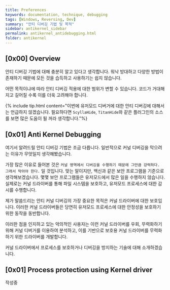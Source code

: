 ```yaml
---
title: Preferences
keywords: documentation, technique, debugging
tags: [Windows, Reversing, Dev]
summary: "안티 디버깅 기법 및 목적"
sidebar: antikernel_sidebar
permalink: antikernel_antidebugging.html
folder: antikernel
---
```


## [0x00] Overview

안티 디버깅 기법에 대해 충분히 알고 있다고 생각합니다. 워낙 방대하고 다양한 방법이 존재하기 때문에 모든 것을 습득하고 사용하기는 쉽지 않습니다.

어떤 목적이냐에 따라 안티 디버깅 적용에 대한 범위가 변할 수 있습니다. 코드가 거대해지고 길어질 수록 이를 더욱 고려해야 합니다.

{% include tip.html content="이번에 유저모드 디버거에 대한 안티 디버깅에 대해서는 언급하지 않겠습니다. 필요하다면 `ScyllaHide`, `TitanHide`와 같은 플러그인의 소스를 보면 많은 도움이 될 꺼라 생각합니다."%}



## [0x01] Anti Kernel Debugging

여기서 알려드릴 안티 디버깅 기법은 조금 다릅니다. 일반적으로 커널 디버깅을 막으려는 이유가 무엇일지 생각해봤습니다.

가장 많은 이유로 들어본 것은 `커널 영역에서 디버깅을 수행하기 때문에 그만큼 강력하다. 그래서 막아야 한다.` 일 것입니다.
맞는 말이지만, 백신과 같은 보안 프로그램을 기준으로 생각해보겠습니다. 몇몇 보안 프로그램들은 유저모드에서 많은 일을 수행하지 않습니다. 실제로는 커널 드라이버를 통해 파일 시스템을 보호하고, 유저모드 프로세스에 대한 감시를 수행합니다.

제가 말씀드리는 안티 커널 디버깅의 가장 중요한 목적은 커널 드라이버에 대한 보호입니다. 이러한 커널 드라이버들은 당연히 유저모드 프로세스에 대한 안정성을 보호하기 위한 동작을 동반합니다. 

이러한 점을 인지하고 있는 악의적인 사용자는 이런 커널 드라이버를 우회, 무력화하기 위해 커널 디버거를 이용하여 분석하고, 이를 기반으로 보호용 커널 드라이버를 무력화하기 위한 드라이버를 개발합니다.

커널 드라이버에서 프로세스를 보호하거나 디버깅을 방지하는 기술에 대해 소개하겠습니다.

## [0x01] Process protection using Kernel driver

작성중
